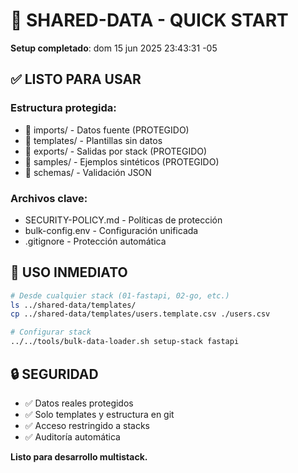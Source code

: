 # 🚀 SHARED-DATA - QUICK START

**Setup completado**: dom 15 jun 2025 23:43:31 -05

## ✅ LISTO PARA USAR

### Estructura protegida:
- 📂 imports/ - Datos fuente (PROTEGIDO)
- 📂 templates/ - Plantillas sin datos
- 📂 exports/ - Salidas por stack (PROTEGIDO)
- 📂 samples/ - Ejemplos sintéticos (PROTEGIDO)
- 📂 schemas/ - Validación JSON

### Archivos clave:
- SECURITY-POLICY.md - Políticas de protección
- bulk-config.env - Configuración unificada
- .gitignore - Protección automática

## 🔧 USO INMEDIATO

```bash
# Desde cualquier stack (01-fastapi, 02-go, etc.)
ls ../shared-data/templates/
cp ../shared-data/templates/users.template.csv ./users.csv

# Configurar stack
../../tools/bulk-data-loader.sh setup-stack fastapi
```

## 🔒 SEGURIDAD

- ✅ Datos reales protegidos
- ✅ Solo templates y estructura en git
- ✅ Acceso restringido a stacks
- ✅ Auditoría automática

**Listo para desarrollo multistack.**
